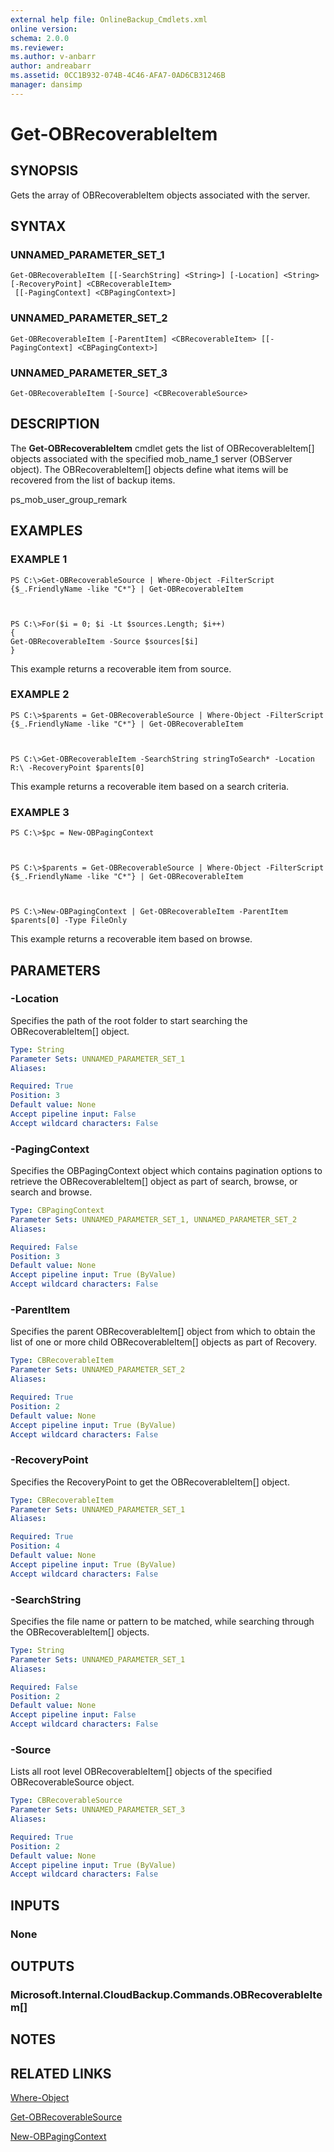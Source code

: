 ```yaml
---
external help file: OnlineBackup_Cmdlets.xml
online version: 
schema: 2.0.0
ms.reviewer:
ms.author: v-anbarr
author: andreabarr
ms.assetid: 0CC1B932-074B-4C46-AFA7-0AD6CB31246B
manager: dansimp
---
```


# Get-OBRecoverableItem

## SYNOPSIS
Gets the array of OBRecoverableItem objects associated with the server.

## SYNTAX

### UNNAMED_PARAMETER_SET_1
```
Get-OBRecoverableItem [[-SearchString] <String>] [-Location] <String> [-RecoveryPoint] <CBRecoverableItem>
 [[-PagingContext] <CBPagingContext>]
```

### UNNAMED_PARAMETER_SET_2
```
Get-OBRecoverableItem [-ParentItem] <CBRecoverableItem> [[-PagingContext] <CBPagingContext>]
```

### UNNAMED_PARAMETER_SET_3
```
Get-OBRecoverableItem [-Source] <CBRecoverableSource>
```

## DESCRIPTION
The **Get-OBRecoverableItem** cmdlet gets the list of OBRecoverableItem\[\] objects associated with the specified mob_name_1 server (OBServer object).
The OBRecoverableItem\[\] objects define what items will be recovered from the list of backup items.

ps_mob_user_group_remark

## EXAMPLES

### EXAMPLE 1
```
PS C:\>Get-OBRecoverableSource | Where-Object -FilterScript {$_.FriendlyName -like "C*"} | Get-OBRecoverableItem



PS C:\>For($i = 0; $i -Lt $sources.Length; $i++) 
{ 
Get-OBRecoverableItem -Source $sources[$i] 
}
```

This example returns a recoverable item from source.

### EXAMPLE 2
```
PS C:\>$parents = Get-OBRecoverableSource | Where-Object -FilterScript {$_.FriendlyName -like "C*"} | Get-OBRecoverableItem



PS C:\>Get-OBRecoverableItem -SearchString stringToSearch* -Location R:\ -RecoveryPoint $parents[0]
```

This example returns a recoverable item based on a search criteria.

### EXAMPLE 3
```
PS C:\>$pc = New-OBPagingContext



PS C:\>$parents = Get-OBRecoverableSource | Where-Object -FilterScript {$_.FriendlyName -like "C*"} | Get-OBRecoverableItem



PS C:\>New-OBPagingContext | Get-OBRecoverableItem -ParentItem $parents[0] -Type FileOnly
```

This example returns a recoverable item based on browse.

## PARAMETERS

### -Location
Specifies the path of the root folder to start searching the OBRecoverableItem\[\] object.

```yaml
Type: String
Parameter Sets: UNNAMED_PARAMETER_SET_1
Aliases: 

Required: True
Position: 3
Default value: None
Accept pipeline input: False
Accept wildcard characters: False
```

### -PagingContext
Specifies the OBPagingContext object which contains pagination options to retrieve the OBRecoverableItem\[\] object as part of search, browse, or search and browse.

```yaml
Type: CBPagingContext
Parameter Sets: UNNAMED_PARAMETER_SET_1, UNNAMED_PARAMETER_SET_2
Aliases: 

Required: False
Position: 3
Default value: None
Accept pipeline input: True (ByValue)
Accept wildcard characters: False
```

### -ParentItem
Specifies the parent OBRecoverableItem\[\] object from which to obtain the list of one or more child OBRecoverableItem\[\] objects as part of Recovery.

```yaml
Type: CBRecoverableItem
Parameter Sets: UNNAMED_PARAMETER_SET_2
Aliases: 

Required: True
Position: 2
Default value: None
Accept pipeline input: True (ByValue)
Accept wildcard characters: False
```

### -RecoveryPoint
Specifies the RecoveryPoint to get the OBRecoverableItem\[\] object.

```yaml
Type: CBRecoverableItem
Parameter Sets: UNNAMED_PARAMETER_SET_1
Aliases: 

Required: True
Position: 4
Default value: None
Accept pipeline input: True (ByValue)
Accept wildcard characters: False
```

### -SearchString
Specifies the file name or pattern to be matched, while searching through the OBRecoverableItem\[\] objects.

```yaml
Type: String
Parameter Sets: UNNAMED_PARAMETER_SET_1
Aliases: 

Required: False
Position: 2
Default value: None
Accept pipeline input: False
Accept wildcard characters: False
```

### -Source
Lists all root level OBRecoverableItem\[\] objects of the specified OBRecoverableSource object.

```yaml
Type: CBRecoverableSource
Parameter Sets: UNNAMED_PARAMETER_SET_3
Aliases: 

Required: True
Position: 2
Default value: None
Accept pipeline input: True (ByValue)
Accept wildcard characters: False
```

## INPUTS

### None

## OUTPUTS

### Microsoft.Internal.CloudBackup.Commands.OBRecoverableItem[]

## NOTES

## RELATED LINKS

[Where-Object](http://go.microsoft.com/fwlink/?LinkID=113423)

[Get-OBRecoverableSource](./Get-OBRecoverableSource.md)

[New-OBPagingContext](./New-OBPagingContext.md)

